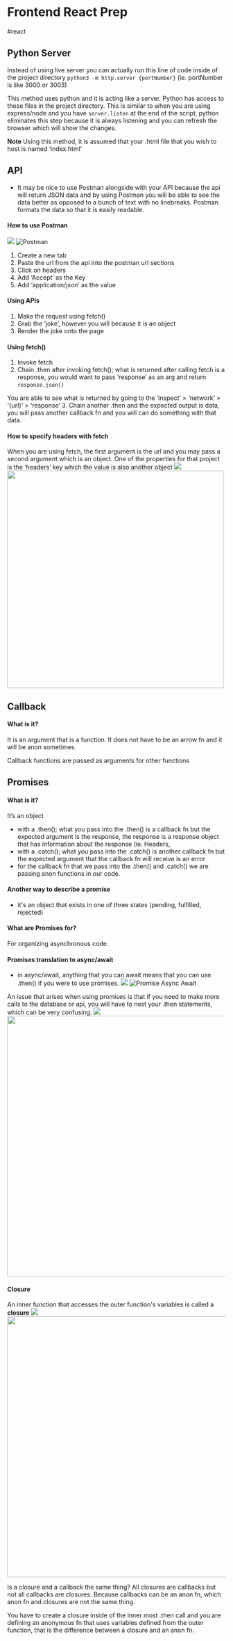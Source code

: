 # Frontend React Prep 
#react

## Python Server
Instead of using live server you can actually run this line of code inside of the project directory `python3 -m http.server {portNumber}` (ie. portNumber is like 3000 or 3003)

This method uses python and it is acting like a server. Python has access to these files in the project directory. This is similar to when you are using express/node and you have `server.listen` at the end of the script, python eliminates this step because it is always listening and you can refresh the browser which will show the changes. 

**Note** Using this method, it is assumed that your .html file that you wish to host is named ‘index.html’

## API 
* It may be nice to use Postman alongside with your API because the api will return JSON data and by using Postman you will be able to see the data better as opposed to a bunch of text with no linebreaks. Postman formats the data so that it is easily readable.

#### How to use Postman
![](frontend-prep/Screen%20Shot%202021-01-19%20at%2012.09.29%20PM.png)
![Postman](https://github.com/nguyntony/class/blob/master/react/frontend-prep/img-notes/postman.png)
1. Create a new tab
2. Paste the url from the api into the postman url sections
3. Click on headers
4. Add ‘Accept’ as the Key
5. Add ‘application/json’ as the value 

#### Using APIs
1. Make the request using fetch() 
2. Grab the ‘joke’, however you will because it is an object
3. Render the joke onto the page

#### Using fetch()
1. Invoke fetch
2. Chain .then after invoking fetch(); what is returned after calling fetch is a response, you would want to pass ‘response’ as an arg and return `response.json()`

You are able to see what is returned by going to the ‘inspect’ > ‘network’ > ‘{url}’ > ‘response’
3. Chain another .then and the expected output is data, you will pass another callback fn and you will can do something with that data. 

#### How to specify headers with fetch
When you are using fetch, the first argument is the url and you may pass a second argument which is an object. One of the properties for that project is the ‘headers’ key which the value is also another object
![](frontend-prep/fetch-header.png)
<img src='https://github.com/nguyntony/class/blob/master/react/frontend-prep/img-notes/fetch-header.png' width='500'>


## Callback 
#### What is it? 
It is an argument that is a function. It does not have to be an arrow fn and it will be anon sometimes. 

Callback functions are passed as arguments for other functions 


## Promises
#### What is it?
It’s an object 
- with a .then(); what you pass into the .then() is a callback fn but the expected argument is the response, the response is a response object that has information about the response (ie. Headers, 
- with a .catch(); what you pass into the .catch() is another callback fn but the expected argument that the callback fn will receive is an error
- for the callback fn that we pass into the .then() and .catch() we are passing anon functions in our code.

#### Another way to describe a promise
- it's an object that exists in one of three states (pending, fulfilled, rejected)

#### What are Promises for?
For organizing asynchronous code. 

#### Promises translation to async/await
* in async/await, anything that you can await means that you can use .then() if you were to use promises. 
![](frontend-prep/Screen%20Shot%202021-01-19%20at%202.25.49%20PM.png)
![Promise Async Await](https://github.com/nguyntony/class/blob/master/react/frontend-prep/img-notes/promise-async-await.png)

An issue that arises when using promises is that if you need to make more calls to the database or api, you will have to nest your .then statements, which can be very confusing.
![](frontend-prep/then-nesting.png)
<img src='https://github.com/nguyntony/class/blob/master/react/frontend-prep/img-notes/then-nesting.png' width='600'>

#### Closure
An inner function that accesses the outer function's variables is called a **closure**
![](frontend-prep/closure.png)
<img src='https://github.com/nguyntony/class/blob/master/react/frontend-prep/img-notes/closure.png' width='600'>

Is a closure and a callback the same thing? All closures are callbacks but not all callbacks are closures. Because callbacks can be an anon fn, which anon fn and closures are not the same thing. 

You have to create a closure inside of the inner most .then call and you are defining an anonymous fn that uses variables defined from the outer function, that is the difference between a closure and an anon fn.



